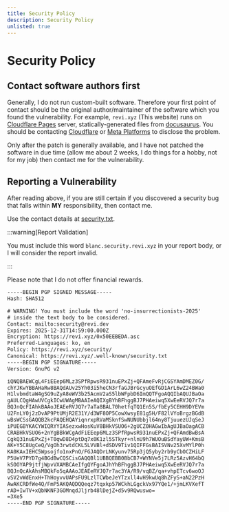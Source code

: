 ```yaml
---
title: Security Policy
description: Security Policy
unlisted: true
---
```


<!--
SPDX-FileCopyrightText: (C) 2024 Hong Yongmin (https://revi.xyz/) <yewon@revi.email>

SPDX-License-Identifier: LicenseRef-CC-BY-2.0-KR
-->

# Security Policy

## Contact software authors first

Generally, I do not run custom-built software. Therefore your first point of
contact should be the original author/maintainer of the software which you found
the vulnerability. For example, `revi.xyz` (This website) runs on
[Cloudflare Pages](https://pages.cloudflare.com) server, statically-generated
files from [docusaurus](https://docusaurus.io). You should be contacting
[Cloudflare](https://www.cloudflare.com/.well-known/security.txt) or
[Meta Platforms](https://www.facebook.com/.well-known/security.txt) to disclose
the problem.

Only after the patch is generally available, and I have not patched the software
in due time (allow me about 2 weeks, I do things for a hobby, not for my job)
then contact me for the vulnerability.

## Reporting a Vulnerability

After reading above, if you are still certain if you discovered a security bug
that falls within **MY** responsibility, then contact me.

Use the contact details at [security.txt](https://revi.xyz/.well-known/security.txt).

:::warning[Report Validation]

You must include this word `blanc.security.revi.xyz` in your report body,
or I will consider the report invalid.

:::

Please note that I do not offer financial rewards.

```txt title="security.txt.asc"
-----BEGIN PGP SIGNED MESSAGE-----
Hash: SHA512

# WARNING! You must include the word 'no-insurrectionists-2025'
# inside the text body to be considered.
Contact: mailto:security@revi.dev
Expires: 2025-12-31T14:59:00.000Z
Encryption: https://revi.xyz/0x50EEBEDA.asc
Preferred-Languages: ko, en
Policy: https://revi.xyz/security/
Canonical: https://revi.xyz/.well-known/security.txt
-----BEGIN PGP SIGNATURE-----
Version: GnuPG v2

iQNQBAEWCgL4FiEEep6MLz3SPfRpwsR931nuEPxZj+QFAmeFvRjCGSYAmDMEZ0G/
chYJKwYBBAHaRw8BAQdAUv25Yh03i5heCN3rfaGJBrGcyuOEfGD1ArL6wZ24BWa0
H1lvbmdtaW4gSG9uZyA8eWV3b25AcmV2aS5lbWFpbD6ImQQTFgoAQQIbAQUJBaOa
gAULCQgHAwUVCgkICwUWAgMBAAIeAQIXgBYhBFhggBJ7PHAeiwq5XwEeRVJQ7r7a
BQJnQcFIAhkBAAoJEAEeRVJQ7r7aTa8BAL70hetfqTQ1En5S/fbEy5CEHH9DYEVm
U2FnLY0j2zDvAP9PtUMjR2E31Y/d3WF8OP5CowXwsyE81g5H/F82lVYoBrgzBGdB
wBsWCSsGAQQB2kcPAQEHQAYiqnrxpRVaMSknfSwNUNUbbjl64ny8TjuuezUJqSeJ
iPUEGBYKACYWIQRYYIASezxwHosKuV8BHkVSUO6+2gUCZ0HAGwIbAgUJBaOagACB
CRABHkVSUO6+2nYgBBkWCgAdFiEEep6MLz3SPfRpwsR931nuEPxZj+QFAmdBwBsA
CgkQ31nuEPxZj+T0qwD8D4ptDq7x0K1zl5STkyr+nlnU9h7WUOuBSdYayUW+KmsB
AK+Y5C8UgCeQ/VgOh3rwtdCKL5LVVBl+dSDV9Tiv1QIFFGsBAISVNv25XvMYlP0h
KA0KAxIEHC5Wpsojfo1nxPnO/FGJAQDrLNKyunv75Rp3jQ5yby2rb9yCbOCZHiLF
P5UeV7PYD7g4BGdBwCQSCisGAQQBl1UBBQEBB0BbCB7+WYNVe5j7LRz5AzvH64bQ
kSOOYAP9jtfjWpvVXAMBCAeIfgQYFgoAJhYhBFhggBJ7PHAeiwq5XwEeRVJQ7r7a
BQJnQcAkAhsMBQkFo5qAAAoJEAEeRVJQ7r7ac3YA/R9/vqBZ/qa+vhpETcv6woOJ
vSV2vWdEnxH+ThHoyvvUAPsFU9LzlTCWbeJeYTzxll4vH9kwUq8hZFyS+aN22PzH
AwAKCRDfWe4Q/FmP5AKQAQDQQeqz7tqxkp57WCkhLGgckVx97YQe1/+jmLKVXefT
rAD+IwTV+xQbNKNF3GOMnqdJljrb48lDejZ+d5v9RQwuswo=
=3Xe5
-----END PGP SIGNATURE-----
```
